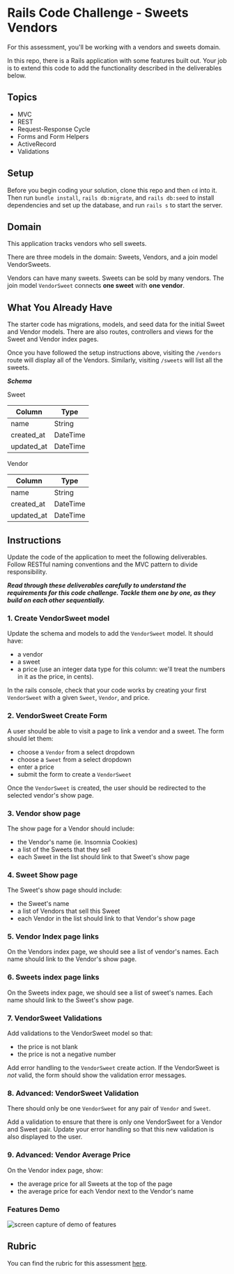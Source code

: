 # Rails Code Challenge - Sweets Vendors

For this assessment, you'll be working with a vendors and sweets domain.

In this repo, there is a Rails application with some features built out. Your job is to extend this code to add the functionality described in the deliverables below.

## Topics

- MVC
- REST
- Request-Response Cycle
- Forms and Form Helpers
- ActiveRecord
- Validations

## Setup

Before you begin coding your solution, clone this repo and then `cd` into it. Then run `bundle install`, `rails db:migrate`, and `rails db:seed` to install dependencies and set up the database, and run `rails s` to start the server.

## Domain

This application tracks vendors who sell sweets.

There are three models in the domain: Sweets, Vendors, and a join model VendorSweets.

Vendors can have many sweets. Sweets can be sold by many vendors. The join model `VendorSweet` connects **one sweet** with **one vendor**.

## What You Already Have

The starter code has migrations, models, and seed data for the initial Sweet and Vendor models. There are also routes, controllers and views for the Sweet and Vendor index pages.

Once you have followed the setup instructions above, visiting the `/vendors` route will display all of the Vendors. Similarly, visiting `/sweets` will list all the sweets.

***Schema***

Sweet

| Column | Type |
| ------------- | ------------- |
| name | String |
| created_at | DateTime |
| updated_at  | DateTime  |

Vendor

| Column | Type |
| ------------- | ------------- |
| name  | String  |
| created_at  | DateTime  |
| updated_at  | DateTime  |

## Instructions

Update the code of the application to meet the following deliverables. Follow RESTful naming conventions and the MVC pattern to divide responsibility.

***Read through these deliverables carefully to understand the requirements for this code challenge. Tackle them one by one, as they build on each other sequentially.***

### 1. Create VendorSweet model

Update the schema and models to add the `VendorSweet` model. It should have:

- a vendor 
- a sweet
- a price (use an integer data type for this column: we'll treat the numbers in it as the price, in cents).

In the rails console, check that your code works by creating your first `VendorSweet` with a given `Sweet`, `Vendor`, and price.

### 2. VendorSweet Create Form

A user should be able to visit a page to link a vendor and a sweet. The form should let them:

- choose a `Vendor` from a select dropdown
- choose a `Sweet` from a select dropdown
- enter a price
- submit the form to create a `VendorSweet`

Once the `VendorSweet` is created, the user should be redirected to the selected vendor's show page.

### 3. Vendor show page

The show page for a Vendor should include:

- the Vendor's name (ie. Insomnia Cookies)
- a list of the Sweets that they sell
- each Sweet in the list should link to that Sweet's show page

### 4. Sweet Show page

The Sweet's show page should include:

- the Sweet's name
- a list of Vendors that sell this Sweet
- each Vendor in the list should link to that Vendor's show page

### 5. Vendor Index page links

On the Vendors index page, we should see a list of vendor's names. Each name should link to the Vendor's show page.

### 6. Sweets index page links

On the Sweets index page, we should see a list of sweet's names. Each name should link to the Sweet's show page.

### 7. VendorSweet Validations

Add validations to the VendorSweet model so that:

- the price is not blank
- the price is not a negative number

Add error handling to the `VendorSweet` create action. If the VendorSweet is *not* valid, the form should show the validation error messages.

### 8. Advanced: VendorSweet Validation

There should only be one `VendorSweet` for any pair of `Vendor` and `Sweet`.

Add a validation to ensure that there is only one VendorSweet for a Vendor and Sweet pair. Update your error handling so that this new validation is also displayed to the user.

### 9. Advanced: Vendor Average Price

On the Vendor index page, show:

- the average price for all Sweets at the top of the page
- the average price for each Vendor next to the Vendor's name

### Features Demo

![screen capture of demo of features](sweets-features-demo.gif)

## Rubric

You can find the rubric for this assessment [here](https://github.com/learn-co-curriculum/se-rubrics/blob/master/module-2.md).
